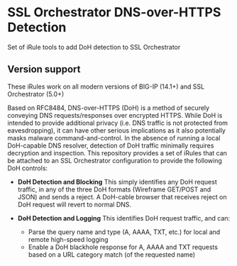 # SSL Orchestrator DNS-over-HTTPS Detection
Set of iRule tools to add DoH detection to SSL Orchestrator

## Version support
These iRules work on all modern versions of BIG-IP (14.1+) and SSL Orchestrator (5.0+)

Based on RFC8484, DNS-over-HTTPS (DoH) is a method of securely conveying DNS requests/responses over encrypted HTTPS. While DoH is intended to provide additional privacy (i.e. DNS traffic is not protected from eavesdropping), it can have other serious implications as it also potentially masks malware command-and-control. In the absence of running a local DoH-capable DNS resolver, detection of DoH traffic minimally requires decryption and inspection. This repository provides a set of iRules that can be attached to an SSL Orchestrator configuration to provide the following DoH controls:

- **DoH Detection and Blocking**
This simply identifies any DoH request traffic, in any of the three DoH formats (Wireframe GET/POST and JSON) and sends a reject. A DoH-cable browser that receives reject on DoH request will revert to normal DNS.

- **DoH Detection and Logging**
This identifies DoH request traffic, and can:
  - Parse the query name and type (A, AAAA, TXT, etc.) for local and remote high-speed logging
  - Enable a DoH blackhole response for A, AAAA and TXT requests based on a URL category match (of the requested name)


